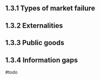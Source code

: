 ## 1.3.1 Types of market failure

## 1.3.2 Externalities 

## 1.3.3 Public goods

## 1.3.4 Information gaps

#todo